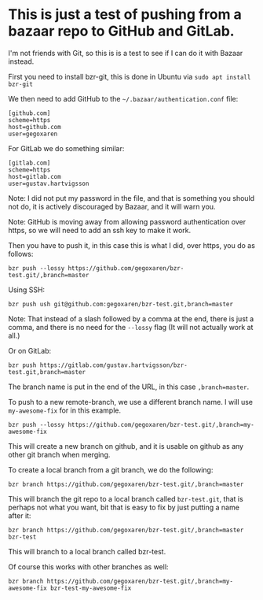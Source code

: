 # This is just a test of pushing from a bazaar repo to GitHub and GitLab.

I'm not friends with Git, so this is is a test to see if I can do it with
Bazaar instead.

First you need to install bzr-git, this is done in Ubuntu via
`sudo apt install bzr-git`

We then need to add GitHub to the `~/.bazaar/authentication.conf` file:

```
[github.com]
scheme=https
host=github.com
user=gegoxaren
```

For GitLab we do something similar:

```
[gitlab.com]
scheme=https
host=gitlab.com
user=gustav.hartvigsson
```

Note: I did not put my password in the file, and that is something you should not
do, it is actively discouraged by Bazaar, and it will warn you.

Note: GitHub is moving away from allowing password authentication over https,
so we will need to add an ssh key to make it work.


Then you have to push it, in this case this is what I did, over https, you do
as follows:

```
bzr push --lossy https://github.com/gegoxaren/bzr-test.git/,branch=master

```

Using SSH:
```
bzr push ush git@github.com:gegoxaren/bzr-test.git,branch=master
```

Note: That instead of a slash followed by a comma at the end, there is just a
comma, and there is no need for the `--lossy` flag (It will not actually work
at all.)


Or on GitLab:
```
bzr push https://gitlab.com/gustav.hartvigsson/bzr-test.git,branch=master
```


The branch name is put in the end of the URL, in this case
`,branch=master`.

To push to a new remote-branch, we use a different branch name.
I will use `my-awesome-fix` for in this example.

```
bzr push --lossy https://github.com/gegoxaren/bzr-test.git/,branch=my-awesome-fix
```

This will create a new branch on github, and it is usable on github as any other
git branch when merging.

To create a local branch from a git branch, we do the following:

```
bzr branch https://github.com/gegoxaren/bzr-test.git/,branch=master
```

This will branch the git repo to a local branch called `bzr-test.git`, that is
perhaps not what you want, bit that is easy to fix by just putting a name after
it:


```
bzr branch https://github.com/gegoxaren/bzr-test.git/,branch=master bzr-test
```

This will branch to a local branch called bzr-test.


Of course this works with other branches as well:

```
bzr branch https://github.com/gegoxaren/bzr-test.git/,branch=my-awesome-fix bzr-test-my-awesome-fix
```

